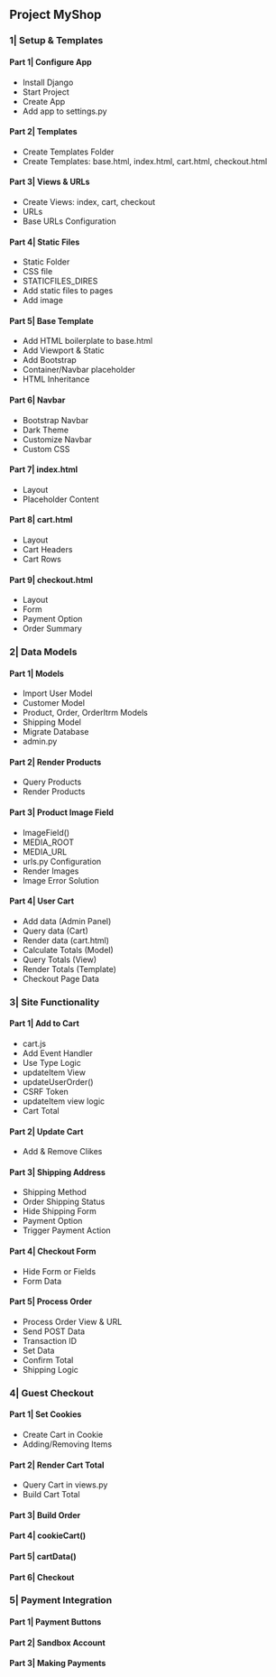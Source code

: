 ## Project MyShop

### 1| Setup & Templates
#### Part 1| Configure App
- Install Django
- Start Project
- Create App
- Add app to settings.py
#### Part 2| Templates
- Create Templates Folder
- Create Templates: base.html, index.html, cart.html, checkout.html
#### Part 3| Views & URLs
- Create Views: index, cart, checkout
- URLs
- Base URLs Configuration
#### Part 4| Static Files
- Static Folder
- CSS file
- STATICFILES_DIRES
- Add static files to pages
- Add image
#### Part 5| Base Template
- Add HTML boilerplate to base.html
- Add Viewport & Static
- Add Bootstrap
- Container/Navbar placeholder
- HTML Inheritance
#### Part 6| Navbar
- Bootstrap Navbar
- Dark Theme
- Customize Navbar
- Custom CSS
#### Part 7| index.html
- Layout
- Placeholder Content
#### Part 8| cart.html
- Layout
- Cart Headers
- Cart Rows
#### Part 9| checkout.html
- Layout
- Form
- Payment Option
- Order Summary

### 2| Data Models
#### Part 1| Models
- Import User Model
- Customer Model
- Product, Order, OrderItrm Models
- Shipping Model
- Migrate Database
- admin.py
#### Part 2| Render Products
- Query Products
- Render Products
#### Part 3| Product Image Field
- ImageField()
- MEDIA_ROOT
- MEDIA_URL
- urls.py Configuration
- Render Images
- Image Error Solution
#### Part 4| User Cart
- Add data (Admin Panel)
- Query data (Cart)
- Render data (cart.html)
- Calculate Totals (Model)
- Query Totals (View)
- Render Totals (Template)
- Checkout Page Data

### 3| Site Functionality
#### Part 1| Add to Cart
- cart.js
- Add Event Handler
- Use Type Logic
- updateItem View
- updateUserOrder()
- CSRF Token
- updateItem view logic
- Cart Total
#### Part 2| Update Cart
- Add & Remove Clikes
#### Part 3| Shipping Address
- Shipping Method
- Order Shipping Status
- Hide Shipping Form
- Payment Option
- Trigger Payment Action
#### Part 4| Checkout Form
- Hide Form or Fields
- Form Data
#### Part 5| Process Order
- Process Order View & URL
- Send POST Data
- Transaction ID
- Set Data
- Confirm Total
- Shipping Logic

### 4| Guest Checkout
#### Part 1| Set Cookies
- Create Cart in Cookie
- Adding/Removing Items
#### Part 2| Render Cart Total
- Query Cart in views.py
- Build Cart Total
#### Part 3| Build Order
#### Part 4| cookieCart()
#### Part 5| cartData()
#### Part 6| Checkout


### 5| Payment Integration
#### Part 1| Payment Buttons
#### Part 2| Sandbox Account
#### Part 3| Making Payments